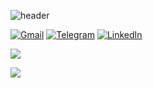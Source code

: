 ![header](https://capsule-render.vercel.app/api?type=waving&color=gradient&height=256&section=header&text=Hi%20there,%20I'm%20Artem!&fontSize=60&animation=fadeIn&fontAlignY=38&desc=Welcome%20to%20my%20GitHub%20profile!%20Put%20stars,%20fork%20and%20contribute!&descAlignY=51&descAlign=62)

[![Gmail](https://img.shields.io/badge/Gmail-D14836?style=for-the-badge&logo=gmail&logoColor=white)](mailto:balabashinan@gmail.com) [![Telegram](https://img.shields.io/badge/Telegram-2CA5E0?style=for-the-badge&logo=telegram&logoColor=white)](https://t.me/artyombn) [![LinkedIn](https://img.shields.io/badge/linkedin-%230077B5.svg?style=for-the-badge&logo=linkedin&logoColor=white)](https://www.linkedin.com/in/artembn/)

![](https://github-profile-summary-cards.vercel.app/api/cards/stats?username=artyombn&theme=monokai)

![](https://komarev.com/ghpvc/?username=artyombn)
